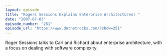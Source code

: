 ```yaml
---
layout: episode
title: "Rogers Sessions Explains Enterprise Architectures! "
date: "2007-07-03"
episode_number: "251"
episode_url: "https://www.dotnetrocks.com/?show=251"
---
```


Roger Sessions talks to Carl and Richard about enterprise architecture, with a focus on dealing with software complexity.

